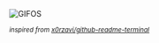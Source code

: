 <div align="justify">
<picture>
    <source media="(prefers-color-scheme: dark)" srcset="https://i.ibb.co/BqfNPqs/output-gif.gif">
    <source media="(prefers-color-scheme: light)" srcset="https://i.ibb.co/BqfNPqs/output-gif.gif">
    <img alt="GIFOS" src="https://i.ibb.co/BqfNPqs/output-gif.gif">
</picture>

<sub><i>inspired from [x0rzavi/github-readme-terminal](https://github.com/x0rzavi/github-readme-terminal)</i></sub>

</div>

<!-- Image deletion URL: https://ibb.co/KF5wGFy/af730880646fedb779efe9bcc8330f81 -->